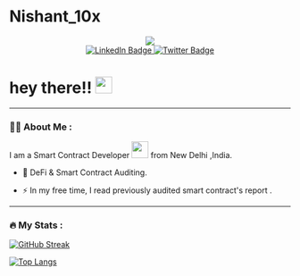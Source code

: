 # Nishant_10x

<div id="header" align="center">
  <img src="https://media.giphy.com/media/RbDKaczqWovIugyJmW/giphy.gif" />
</div>

<div id="badges" align="center">
  <a href="https://www.linkedin.com/in/nishant10x/">
    <img src="https://img.shields.io/badge/LinkedIn-blue?style=for-the-badge&logo=linkedin&logoColor=white" alt="LinkedIn Badge"/>
  </a>
  <a href="https://twitter.com/nishant_10x">
    <img src="https://img.shields.io/badge/Twitter-blue?style=for-the-badge&logo=twitter&logoColor=white" alt="Twitter Badge"/>
  </a>
  
</div>

<img src="https://komarev.com/ghpvc/?username=nishant-10x&style=flat-square&color=blue" alt=""/>

<h1>
  hey there!!
  <img src="https://media.giphy.com/media/hvRJCLFzcasrR4ia7z/giphy.gif" width="30px"/>
</h1>



---

### :man_technologist: About Me :
I am a Smart Contract Developer <img src="https://media.giphy.com/media/WUlplcMpOCEmTGBtBW/giphy.gif" width="30"> from New Delhi ,India.

- :seedling: DeFi & Smart Contract Auditing.

- :zap: In my free time, I read previously audited smart contract's report .

---

### :fire: My Stats :



[![GitHub Streak](http://github-readme-streak-stats.herokuapp.com?user=nishant-10x&theme=dark&background=000000)](https://git.io/streak-stats)

[![Top Langs](https://github-readme-stats.vercel.app/api/top-langs/?username=nishant-10&layout=compact&theme=vision-friendly-dark)](https://github.com/anuraghazra/github-readme-stats)
